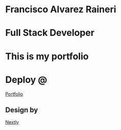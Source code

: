 # Francisco Alvarez Raineri

# Full Stack Developer

# This is my portfolio

# Deploy @

<a href="https://farportfolio.netlify.app/" target="_blank"> Portfolio </a>

## Design by

<a href="https://nextly.web3templates.com" target="_blank"> Nextly </a>
